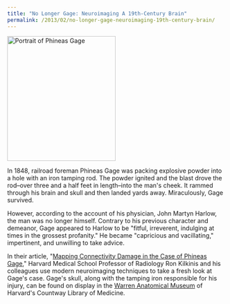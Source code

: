 ```yaml
---
title: "No Longer Gage: Neuroimaging A 19th-Century Brain"
permalink: /2013/02/no-longer-gage-neuroimaging-19th-century-brain/
---
```


<img src="{{site.baseurl}}/assets/img/Gage_0.jpeg" alt="Portrait of Phineas Gage" title="Portrait of Phineas Gage" width="250" height="289" class="floatleft">

In 1848, railroad foreman Phineas Gage was packing explosive powder into a hole with an iron tamping rod. The powder ignited and the blast drove the rod–over three and a half feet in length–into the man's cheek. It rammed through his brain and skull and then landed yards away. Miraculously, Gage survived.

However, according to the account of his physician, John Martyn Harlow, the man was no longer himself. Contrary to his previous character and demeanor, Gage appeared to Harlow to be "fitful, irreverent, indulging at times in the grossest profanity." He became "capricious and vacillating," impertinent, and unwilling to take advice.

In their article, "[Mapping Connectivity Damage in the Case of Phineas Gage](http://nrs.harvard.edu/urn-3:HUL.InstRepos:10265389)," Harvard Medical School Professor of Radiology Ron Kilkinis and his colleagues use modern neuroimaging techniques to take a fresh look at Gage's case. Gage's skull, along with the tamping iron responsible for his injury, can be found on display in the [Warren Anatomical Museum](https://www.countway.harvard.edu/menuNavigation/chom/warren.html) of Harvard's Countway Library of Medicine.
